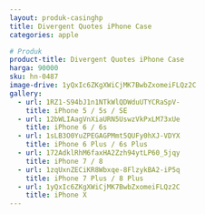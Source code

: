 ```yaml
---
layout: produk-casinghp
title: Divergent Quotes iPhone Case
categories: apple

# Produk
product-title: Divergent Quotes iPhone Case
harga: 90000
sku: hn-0487
image-drive: 1yQxIc6ZKgXWiCjMK7BwbZxomeiFLQz2C
gallery:
  - url: 1RZ1-S94bJ1n1NTkWlQDWduUTYCRaSpV-
    title: iPhone 5 / 5s / SE
  - url: 12bWLIAagVnXiaURN5UswzVkPxLM73xUe
    title: iPhone 6 / 6s
  - url: 1sLB3O0YuZPEGAGPMmt5QUFy0hXJ-VDYX
    title: iPhone 6 Plus / 6s Plus
  - url: 172AdklRhM6faxHA2Zzh94ytLP60_5jqy
    title: iPhone 7 / 8
  - url: 1zqUxnZECiKR8Wbxqe-8FlzykBA2-iP5q
    title: iPhone 7 Plus / 8 Plus
  - url: 1yQxIc6ZKgXWiCjMK7BwbZxomeiFLQz2C
    title: iPhone X
---
```

